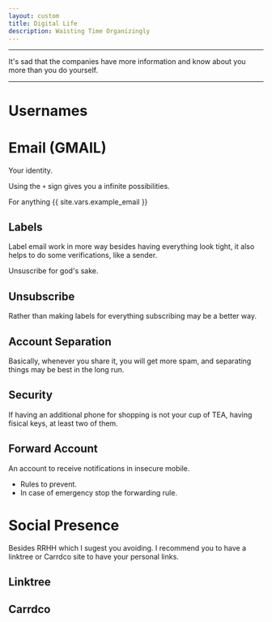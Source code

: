 ```yaml
---
layout: custom
title: Digital Life
description: Waisting Time Organizingly
---
```


---

It's sad that the companies have more information and know about you more than you do yourself.

---


# Usernames



# Email (GMAIL)

Your identity. 

Using the `+` sign gives you a infinite possibilities.

For anything {{ site.vars.example_email }}

## Labels

Label email work in more way besides having everything look tight, it also helps to do some verifications, like a sender.

Unsuscribe for god's sake.

## Unsubscribe

Rather than making labels for everything subscribing may be a better way.

## Account Separation

Basically, whenever you share it, you will get more spam, and separating things may be best in the long run.

## Security

If having an additional phone for shopping is not your cup of TEA, having fisical keys, at least two of them.

## Forward Account

An account to receive notifications in insecure mobile.

- Rules to prevent.
- In case of emergency stop the forwarding rule.



# Social Presence

Besides RRHH which I sugest you avoiding. I recommend you to have a linktree or Carrdco site to have your personal links.

## Linktree


## Carrdco

